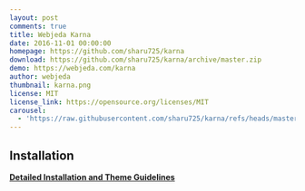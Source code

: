 ```yaml
---
layout: post
comments: true
title: Webjeda Karna
date: 2016-11-01 00:00:00
homepage: https://github.com/sharu725/karna
download: https://github.com/sharu725/karna/archive/master.zip
demo: https://webjeda.com/karna
author: webjeda
thumbnail: karna.png
license: MIT
license_link: https://opensource.org/licenses/MIT
carousel:
  - 'https://raw.githubusercontent.com/sharu725/karna/refs/heads/master/images/karna-jekyll-theme-screenshot.png'
---
```


## Installation

[**Detailed Installation and Theme Guidelines**](https://blog.webjeda.com/jekyll-themes/)

